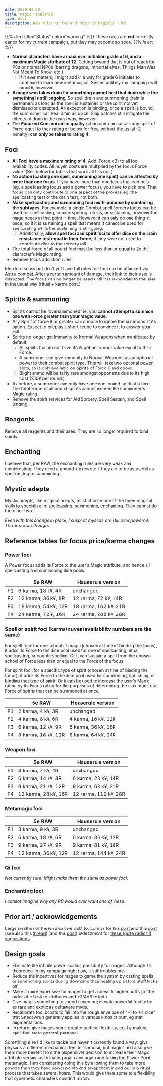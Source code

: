 ```yaml
---
date: 2020-06-30
title: Magic rebalance
type: docs
description: New rules to try and reign in MagicRun (TM)
---
```


{{% alert title="Status" color="warning" %}}
These rules are **not** currently canon for my current campaign, but they may become so soon.
{{% /alert %}}

* **Normal characters have a maximum initiation grade of 6, and a maximum Magic attribute of 12**. Getting beyond that is out of reach for PCs or normal NPCs (barring dragons, immortal elves, Things Man Was Not Meant To Know, etc.)
	* If it ever matters, I might add in a way for grade 6 initiates to continue to learn new metamagics. Seems unlikely my campaign will need it, however.
* **A mage who takes drain for something cannot heal that drain while the something is still ongoing**. So spell drain and summoning drain is permanent as long as the spell is sustained or the spirit not yet dismissed or disrupted. An exception is binding; once a spirit is bound, the summoner can heal drain as usual. Slap patches still mitigate the effects of drain in the usual way, however.
* The **Focused Concentration quality** (character can sustain any spell of Force equal to their rating or below for free, without the usual -2 penalty) **can only be taken to rating 4**.

## Foci

* **All Foci have a maximum rating of 4**. Add (Force x 3) to all foci availability codes. All nuyen costs are multiplied by the focus Force value. (See below for tables that work all this out.)
* **No action (casting one spell, summoning one spirit) can be affected by more than one focus**. If you have more than one focus that can help (eg. a spellcasting focus and a power focus), you have to pick one. That focus can only contribute to one aspect of the process eg. the spellcasting test or the drain test, not both.
* **Make spellcasting and summoning foci multi-purpose by combining the subtypes**. For example, a single Combat spell Sorcery focus can be used for spellcasting, counterspelling, rituals, or sustaining, however the mage needs at that point in time. However it can only do one thing at once, so if it is sustaining a spell that means it cannot be used for spellcasting while the sustaining is still going. 
	* Additionally, **allow spell foci and spirit foci to offer dice on the drain resistance test equal to their Force**, if they were not used to contribute dice to the sorcery roll.
* The total Force of all bound foci must be less than or equal to 2x the character's Magic rating.
* Remove focus addiction rules.

Idea to discuss but don't yet have full rules for: foci can be attacked via Astral combat. After a certain amount of damage, their link to their user is disrupted. The focus can no longer be used until it is re-bonded to the user in the usual way (ritual + karma cost.)

## Spirits & summoning

* Spirits cannot be ”oversummoned“ ie. you **cannot attempt to summon one with Force greater than your Magic value**. 
* Any Spirit of force 8 or greater can choose to ignore the summons at its option. Expect to roleplay a short scene to convince it to answer your call...
* Spirits no longer get Immunity to Normal Weapons when manifested by default.
	* All spirits that do not have ItNW get an armour value equal to their Force.
	* A summoner can give Immunity to Normal Weapons as an optional power to their combat spirit type. This will take two optional power slots, so is only available on spirits of Force 6 and above.
	* Blight ammo will be fairly rare amongst opponents due to its high cost (250¥ per round.)
* As before, a summoner can only have one non-bound spirit at a time. The total Force of all bound spirits cannot exceed the summoner's Magic rating. 
* Remove the spirit services for Aid Sorcery, Spell Sustain, and Spell Binding.

## Reagents

Remove all reagents and their uses. They are no longer required to bind spirits.

## Enchanting

I believe that, per RAW, the enchanting rules are very weak and uninteresting. They need a ground-up rewrite if they are to be as useful as spellcasting or summoning. 

## Mystic adepts

Mystic adepts, like magical adepts, must choose one of the three magical skills to specialise in: spellcasting, summoning, enchanting. They cannot do the other two.

_Even with this change in place, I suspect mysads are still over powered. This is a start though._

## Reference tables for focus price/karma changes

### Power foci

A Power focus adds its Force to the user’s Magic attribute, and hence all spellcasting and summoning dice pools.

|    	| 5e RAW               	| Houserule version     	|
|----	|----------------------	|-----------------------	|
| F1 	| 6 karma, 18 k¥, 4R   	| unchanged             	|
| F2 	| 12 karma, 36 k¥, 8R  	| 12 karma, 72 k¥, 14R  	|
| F3 	| 18 karma, 54 k¥, 12R 	| 18 karma, 162 k¥, 21R 	|
| F4 	| 24 karma, 72 ¥, 16R  	| 24 karma, 288 k¥, 28R 	|

### Spell or spirit foci (karma/nuyen/availability numbers are the same)

For spell foci: for one school of magic (chosen at time of binding the focus), it adds its Force to the dice pool used for one of spellcasting, ritual spellcasting, or counterspelling. Or it can sustain a spell from the chosen school of Force less than or equal to the Force of the focus. 

For spirit foci: for a specific type of spirit (chosen at time of binding the focus), it adds its Force to the dice pool used for summoning, banishing, or binding that type of spirit. Or it can be used to increase the user’s Magic rating by its Focus rating for the purposes of determining the maximum total Force of spirits that can be summoned at once.

|    	| 5e RAW              	| Houserule version   	|
|----	|---------------------	|---------------------	|
| F1 	| 2 karma, 4 k¥, 3R   	| unchanged           	|
| F2 	| 4 karma, 8 k¥, 6R   	| 4 karma, 16 k¥, 12R 	|
| F3 	| 6 karma, 12 k¥, 9R  	| 6 karma, 36 k¥, 18R 	|
| F4 	| 8 karma, 16 k¥, 12R 	| 8 karma, 64 k¥, 24R 	|

### Weapon foci

|    	| 5e RAW               	| Houserule version     	|
|----	|----------------------	|-----------------------	|
| F1 	| 3 karma, 7 k¥, 4R    	| unchanged             	|
| F2 	| 6 karma, 14 k¥, 8R   	| 6 karma, 28 k¥, 14R   	|
| F3 	| 9 karma, 21 k¥, 12R  	| 9 karma, 63 k¥, 21R   	|
| F4 	| 12 karma, 28 k¥, 16R 	| 12 karma, 112 k¥, 28R 	|

### Metamagic foci

|    	| 5e RAW               	| Houserule version     	|
|----	|----------------------	|-----------------------	|
| F1 	| 3 karma, 9 k¥, 3R    	| unchanged             	|
| F2 	| 6 karma, 18 k¥, 6R   	| 6 karma, 36 k¥, 12R   	|
| F3 	| 9 karma, 27 k¥, 9R   	| 9 karma, 81 k¥, 18R   	|
| F4 	| 12 karma, 36 k¥, 12R 	| 12 karma, 144 k¥, 24R 	|

### Qi foci

_Not currently sure. Might make them the same as power foci._

### Enchanting foci

_I cannot imagine why any PC would ever want one of these._

## Prior art / acknowledgements
Large swathes of these rules owe debt to:
Lormyr for this [post][1] and this [post][2] (see also this [thread][3]) (and this [post][4])
u/dezzmont for [these (quite radical!) suggestions][5]

## Design goals 

* Eliminate the infinite power scaling possibility for mages. Although it’s theoretical in my campaign right now, it still troubles me.
* Reduce the incentives for mages to game the system by casting spells or summoning spirits during downtime then healing up before stuff kicks off. 
* Make it more expensive for mages to get access to higher buffs (of the order of +3/+4 to attributes and +3/4d6 to init.)
* Give mages something to spend nuyen on; elevate powerful foci to be as rare and exotic as deltaware mods.
* Recalibrate foci boosts to fall into the rough envelope of “+1 to +4 dice” that Shadowrun generally applies to various kinds of buff, eg stat augmentations.
* In return, give mages some greater tactical flexibility, eg. by making spell foci more general-purpose.

Something else I'd like to tackle but haven't currently found a way: give physads a different mechanical feel to “samurai, but magic” and also give them more benefit from the (expensive) decision to increase their Magic attribute versus just initiating again and again and taking the Power Point metamagic. I am considering doing this by allowing them to take more powers than they have power points and swap them in and out in a ritual process that takes several hours. This would give them some role flexibility that cybernetic characters couldn't match.



[1]:	https://forums.shadowruntabletop.com/index.php?topic=30452.msg529634#msg529634
[2]:	https://forums.shadowruntabletop.com/index.php?topic=25934.msg538297#msg538297
[3]:	https://forums.shadowruntabletop.com/index.php?topic=31409.0
[4]:	https://forums.shadowruntabletop.com/index.php?topic=31409.0
[5]:	https://docs.google.com/document/d/1hzAzGhfDaFiWoJgABEUsPtpgOZZashqJoCl6KS601I8/edit